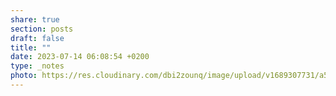 ```yaml
---
share: true
section: posts
draft: false
title: ""
date: 2023-07-14 06:08:54 +0200
type: _notes
photo: https://res.cloudinary.com/dbi2zounq/image/upload/v1689307731/a51oxk4z9x98ekxujh1s.jpg
---
```




